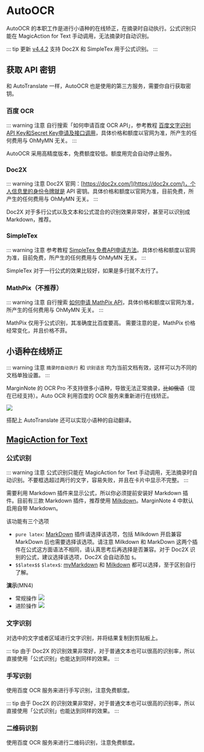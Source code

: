 # AutoOCR
AutoOCR 的本职工作是进行小语种的在线矫正，在摘录时自动执行。公式识别只能在 MagicAction for Text 手动调用，无法摘录时自动识别。

::: tip 更新
[v4.4.2](/update.md) 支持 Doc2X 和 SimpleTex 用于公式识别。
:::

## 获取 API 密钥
和 AutoTranslate 一样，AutoOCR 也是使用的第三方服务，需要你自行获取密钥。

### 百度 OCR

::: warning 注意
自行搜索「如何申请百度 OCR API」，参考教程 [百度文字识别API Key和Secret Key申请及接口调用](https://www.cnblogs.com/gezp/p/13673229.html)，具体价格和额度以官网为准，所产生的任何费用与 OhMyMN 无关。
:::

AutoOCR 采用高精度版本，免费额度较低。额度用完会自动停止服务。

### Doc2X

::: warning 注意
Doc2X 官网：[https://doc2x.com/](https://doc2x.com/)，个人信息里的身份令牌就是 API 密钥。具体价格和额度以官网为准，目前免费，所产生的任何费用与 OhMyMN 无关。
:::

Doc2X 对于多行公式以及文本和公式混合的识别效果非常好，甚至可以识别成 Markdown，推荐。


### SimpleTex

::: warning 注意
参考教程 [SimpleTex 免费API申请方法](https://getquicker.net/Common/Topics/ViewTopic/24510)。具体价格和额度以官网为准，目前免费，所产生的任何费用与 OhMyMN 无关。
:::

SimpleTex 对于一行公式的效果比较好，如果是多行就不太行了。


### MathPix（不推荐）

::: warning 注意
自行搜索 [如何申请 MathPix API](https://cn.bing.com/search?q=如何申请+MathPix+API)，具体价格和额度以官网为准，所产生的任何费用与 OhMyMN 无关。
:::

MathPix 仅用于公式识别，其准确度比百度要高。 需要注意的是，MathPix 价格经常变化，并且价格不菲。


## 小语种在线矫正

::: warning 注意
`摘录时自动执行` 和 `识别语言` 均为当前文档有效，这样可以为不同的文档单独设置。
:::

MarginNote 的 OCR Pro 不支持很多小语种，导致无法正常摘录，~~比如俄语~~（现在已经支持）。Auto OCR 利用百度的 OCR 服务来重新进行在线矫正。

![](https://testmnbbs.oss-cn-zhangjiakou.aliyuncs.com/pic/20220813094209.gif?x-oss-process=base_webp)

搭配上 AutoTranslate 还可以实现小语种的自动翻译。

## [MagicAction for Text](magicaction4text.md#公式识别)


### 公式识别
::: warning 注意
公式识别只能在 MagicAction for Text 手动调用，无法摘录时自动识别。不要框选超过两行的文字，容易失败，并且在卡片中显示不完整。
:::

需要利用 Markdown 插件来显示公式，所以你必须提前安装好 Markdown 插件。目前有三款 Markdown 插件，推荐使用 [Milkdown](https://bbs.marginnote.cn/t/topic/34772)。MarginNote 4 中默认启用自带 Markdown。

该功能有三个选项
- `pure latex`: [MarkDown](https://bbs.marginnote.cn/t/topic/7280/124) 插件请选择该选项，包括 Milkdown 开启兼容 MarkDown 后也需要选择该选项。请注意 Milkdown 和 MarkDown 这两个插件在公式这方面语法不相同，请认真思考后再选择是否兼容。对于 Doc2X 识别的公式，建议选择该选项，Doc2X 会自动添加 `$`。
- `$$latex$$` `$latex$`: [myMarkdown](https://bbs.marginnote.cn/t/topic/13635) 和 [Milkdown](https://bbs.marginnote.cn/t/topic/34772) 都可以选择，至于区别自行了解。

**演示**(MN4)
- 常规操作
![](https://testmnbbs.oss-cn-zhangjiakou.aliyuncs.com/pic/20240520111543_rec_.gif?x-oss-process=base_webp)
- 进阶操作
![](https://testmnbbs.oss-cn-zhangjiakou.aliyuncs.com/pic/20240520112449_rec_.gif?x-oss-process=base_webp)
### 文字识别

对选中的文字或者区域进行文字识别，并将结果复制到剪贴板上。

::: tip
由于 Doc2X 的识别效果非常好，对于普通文本也可以很高的识别率，所以直接使用「公式识别」也能达到同样的效果。
:::

### 手写识别

使用百度 OCR 服务来进行手写识别，注意免费额度。

::: tip
由于 Doc2X 的识别效果非常好，对于普通文本也可以很高的识别率，所以直接使用「公式识别」也能达到同样的效果。
:::

### 二维码识别

使用百度 OCR 服务来进行二维码识别，注意免费额度。